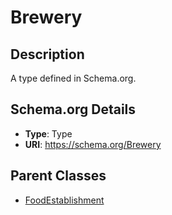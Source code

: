 # Brewery

## Description
A type defined in Schema.org.

## Schema.org Details
- **Type**: Type
- **URI**: https://schema.org/Brewery

## Parent Classes
- [FoodEstablishment](../FoodEstablishment.md)

